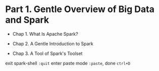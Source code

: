 # Part 1. Gentle Overview of Big Data and Spark

- Chap 1. What Is Apache Spark?

- Chap 2. A Gentle Introduction to Spark

- Chap 3. A Tool of Spark's Toolset

exit spark-shell `:quit`
enter paste mode `:paste`, done `ctrl+D`